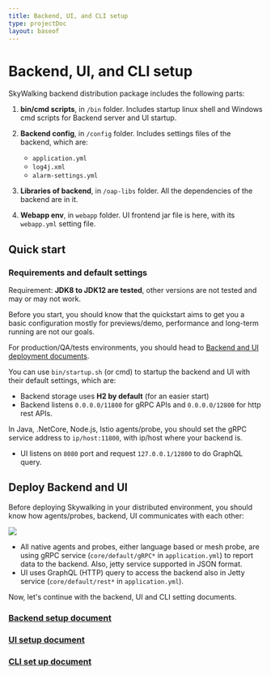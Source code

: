 ```yaml
---
title: Backend, UI, and CLI setup
type: projectDoc
layout: baseof
---
```

# Backend, UI, and CLI setup


SkyWalking backend distribution package includes the following parts:

1. **bin/cmd scripts**, in `/bin` folder. Includes startup linux shell and Windows cmd scripts for Backend
server and UI startup.

2. **Backend config**, in `/config` folder. Includes settings files of the backend, which are:
   * `application.yml`
   * `log4j.xml`
   * `alarm-settings.yml`

3. **Libraries of backend**, in `/oap-libs` folder. All the dependencies of the backend are in it.

4. **Webapp env**, in `webapp` folder. UI frontend jar file is here, with its `webapp.yml` setting file. 

## Quick start

### Requirements and default settings

Requirement: **JDK8 to JDK12 are tested**, other versions are not tested and may or may not work.

Before you start, you should know that the quickstart aims to get you a basic configuration mostly for previews/demo, performance and long-term running are not our goals. 

For production/QA/tests environments, you should head to [Backend and UI deployment documents](../#deploy-backend-and-ui).

You can use `bin/startup.sh` (or cmd) to startup the backend and UI with their default settings, which are:

- Backend storage uses **H2 by default** (for an easier start)
- Backend listens `0.0.0.0/11800` for gRPC APIs and `0.0.0.0/12800` for http rest APIs.

In Java, .NetCore, Node.js, Istio agents/probe, you should set the gRPC service address to `ip/host:11800`, with ip/host where your backend is.
- UI listens on `8080` port and request `127.0.0.1/12800` to do GraphQL query.  

## Deploy Backend and UI

Before deploying Skywalking in your distributed environment, you should know how agents/probes, backend, UI communicates with each other:

<img src="http://skywalking.apache.org/doc-graph/communication-net.png"/>

- All native agents and probes, either language based or mesh probe, are using gRPC service (`core/default/gRPC*` in `application.yml`) to report data to the backend. Also, jetty service supported in JSON format. 
- UI uses GraphQL (HTTP) query to access the backend also in Jetty service (`core/default/rest*` in `application.yml`).

Now, let's continue with the backend, UI and CLI setting documents.
### [Backend setup document](../backend-setup)
### [UI setup document](../ui-setup)
### [CLI set up document](https://github.com/apache/skywalking-cli)
